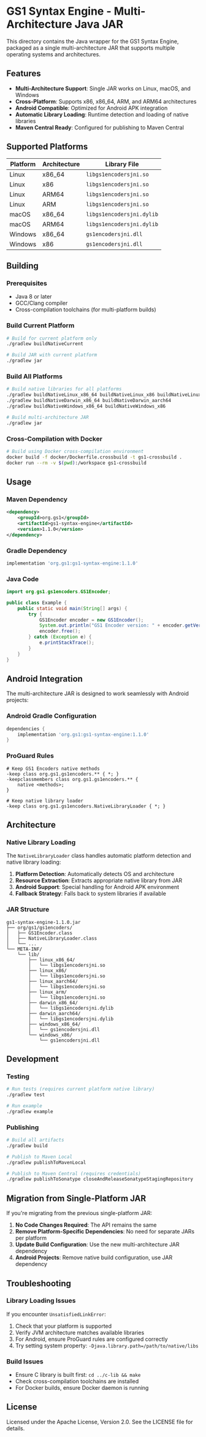 # GS1 Syntax Engine - Multi-Architecture Java JAR

This directory contains the Java wrapper for the GS1 Syntax Engine, packaged as a single multi-architecture JAR that supports multiple operating systems and architectures.

## Features

- **Multi-Architecture Support**: Single JAR works on Linux, macOS, and Windows
- **Cross-Platform**: Supports x86, x86_64, ARM, and ARM64 architectures
- **Android Compatible**: Optimized for Android APK integration
- **Automatic Library Loading**: Runtime detection and loading of native libraries
- **Maven Central Ready**: Configured for publishing to Maven Central

## Supported Platforms

| Platform | Architecture | Library File |
|----------|--------------|--------------|
| Linux | x86_64 | `libgs1encodersjni.so` |
| Linux | x86 | `libgs1encodersjni.so` |
| Linux | ARM64 | `libgs1encodersjni.so` |
| Linux | ARM | `libgs1encodersjni.so` |
| macOS | x86_64 | `libgs1encodersjni.dylib` |
| macOS | ARM64 | `libgs1encodersjni.dylib` |
| Windows | x86_64 | `gs1encodersjni.dll` |
| Windows | x86 | `gs1encodersjni.dll` |

## Building

### Prerequisites

- Java 8 or later
- GCC/Clang compiler
- Cross-compilation toolchains (for multi-platform builds)

### Build Current Platform

```bash
# Build for current platform only
./gradlew buildNativeCurrent

# Build JAR with current platform
./gradlew jar
```

### Build All Platforms

```bash
# Build native libraries for all platforms
./gradlew buildNativeLinux_x86_64 buildNativeLinux_x86 buildNativeLinux_aarch64 buildNativeLinux_arm
./gradlew buildNativeDarwin_x86_64 buildNativeDarwin_aarch64
./gradlew buildNativeWindows_x86_64 buildNativeWindows_x86

# Build multi-architecture JAR
./gradlew jar
```

### Cross-Compilation with Docker

```bash
# Build using Docker cross-compilation environment
docker build -f docker/Dockerfile.crossbuild -t gs1-crossbuild .
docker run --rm -v $(pwd):/workspace gs1-crossbuild
```

## Usage

### Maven Dependency

```xml
<dependency>
    <groupId>org.gs1</groupId>
    <artifactId>gs1-syntax-engine</artifactId>
    <version>1.1.0</version>
</dependency>
```

### Gradle Dependency

```gradle
implementation 'org.gs1:gs1-syntax-engine:1.1.0'
```

### Java Code

```java
import org.gs1.gs1encoders.GS1Encoder;

public class Example {
    public static void main(String[] args) {
        try {
            GS1Encoder encoder = new GS1Encoder();
            System.out.println("GS1 Encoder version: " + encoder.getVersion());
            encoder.free();
        } catch (Exception e) {
            e.printStackTrace();
        }
    }
}
```

## Android Integration

The multi-architecture JAR is designed to work seamlessly with Android projects:

### Android Gradle Configuration

```gradle
dependencies {
    implementation 'org.gs1:gs1-syntax-engine:1.1.0'
}
```

### ProGuard Rules

```proguard
# Keep GS1 Encoders native methods
-keep class org.gs1.gs1encoders.** { *; }
-keepclassmembers class org.gs1.gs1encoders.** {
    native <methods>;
}

# Keep native library loader
-keep class org.gs1.gs1encoders.NativeLibraryLoader { *; }
```

## Architecture

### Native Library Loading

The `NativeLibraryLoader` class handles automatic platform detection and native library loading:

1. **Platform Detection**: Automatically detects OS and architecture
2. **Resource Extraction**: Extracts appropriate native library from JAR
3. **Android Support**: Special handling for Android APK environment
4. **Fallback Strategy**: Falls back to system libraries if available

### JAR Structure

```
gs1-syntax-engine-1.1.0.jar
├── org/gs1/gs1encoders/
│   ├── GS1Encoder.class
│   ├── NativeLibraryLoader.class
│   └── ...
└── META-INF/
    └── lib/
        ├── linux_x86_64/
        │   └── libgs1encodersjni.so
        ├── linux_x86/
        │   └── libgs1encodersjni.so
        ├── linux_aarch64/
        │   └── libgs1encodersjni.so
        ├── linux_arm/
        │   └── libgs1encodersjni.so
        ├── darwin_x86_64/
        │   └── libgs1encodersjni.dylib
        ├── darwin_aarch64/
        │   └── libgs1encodersjni.dylib
        ├── windows_x86_64/
        │   └── gs1encodersjni.dll
        └── windows_x86/
            └── gs1encodersjni.dll
```

## Development

### Testing

```bash
# Run tests (requires current platform native library)
./gradlew test

# Run example
./gradlew example
```

### Publishing

```bash
# Build all artifacts
./gradlew build

# Publish to Maven Local
./gradlew publishToMavenLocal

# Publish to Maven Central (requires credentials)
./gradlew publishToSonatype closeAndReleaseSonatypeStagingRepository
```

## Migration from Single-Platform JAR

If you're migrating from the previous single-platform JAR:

1. **No Code Changes Required**: The API remains the same
2. **Remove Platform-Specific Dependencies**: No need for separate JARs per platform
3. **Update Build Configuration**: Use the new multi-architecture JAR dependency
4. **Android Projects**: Remove native build configuration, use JAR dependency

## Troubleshooting

### Library Loading Issues

If you encounter `UnsatisfiedLinkError`:

1. Check that your platform is supported
2. Verify JVM architecture matches available libraries
3. For Android, ensure ProGuard rules are configured correctly
4. Try setting system property: `-Djava.library.path=/path/to/native/libs`

### Build Issues

- Ensure C library is built first: `cd ../c-lib && make`
- Check cross-compilation toolchains are installed
- For Docker builds, ensure Docker daemon is running

## License

Licensed under the Apache License, Version 2.0. See the LICENSE file for details.